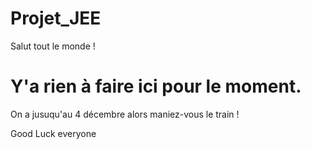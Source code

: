 # Projet_JEE

Salut tout le monde !
# Y'a rien à faire ici pour le moment.
On a jusuqu'au 4 décembre alors maniez-vous le train !

Good Luck everyone
